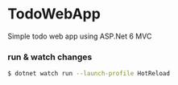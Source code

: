 # TodoWebApp

Simple todo web app using ASP.Net 6 MVC

### run & watch changes

```sh
$ dotnet watch run --launch-profile HotReload
```
